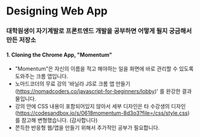 # Designing Web App
### 대학원생이 자기계발로 프론트엔드 개발을 공부하면 어떻게 될지 궁금해서 만든 저장소


#### **1. Cloning the Chrome App, "Momentum"**

- "Momentum"은 자신의 이름을 적고 해야하는 일을 화면에 바로 관리할 수 있도록 도와주는 크롬 앱입니다.
- 노마드코더의 무료 강의 '바닐라 JS로 크롬 앱 만들기(https://nomadcoders.co/javascript-for-beginners/lobby)' 를 완강한 결과물입니다.
- 강의 안에 CSS 내용이 포함되어있지 않아서 세부 디자인은 타 수강생의 디자인(https://codesandbox.io/s/0618momentum-8d3o3?file=/css/style.css) 를 참고해 변형했습니다. (감사합니다)
- 쫀득한 반응형 웹/앱을 만들기 위해서 추가적인 공부가 필요합니다.
